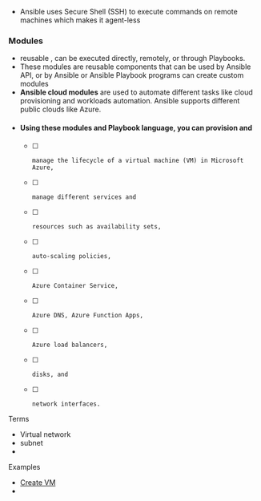 
* Ansible uses Secure Shell (SSH) to execute commands on remote machines which makes it agent-less

### Modules
* reusable , can be executed directly, remotely, or through Playbooks. 
* These modules are reusable components that can be used by Ansible API, or by Ansible or Ansible Playbook programs 
           can create custom modules
* **Ansible cloud modules** are used to automate different tasks like cloud provisioning and workloads automation. 
  Ansible supports different public clouds like Azure.
* #### Using these modules and Playbook language, you can provision and
  - [ ]     manage the lifecycle of a virtual machine (VM) in Microsoft Azure, 
  - [ ]     manage different services and 
  - [ ]     resources such as availability sets, 
  - [ ]     auto-scaling policies, 
  - [ ]     Azure Container Service, 
  - [ ]     Azure DNS, Azure Function Apps,
  - [ ]     Azure load balancers, 
  - [ ]     disks, and 
  - [ ]     network interfaces.

Terms
* Virtual network
* subnet
* 

Examples 
* [Create VM](https://docs.microsoft.com/en-us/azure/virtual-machines/linux/ansible-create-vm)
* 

